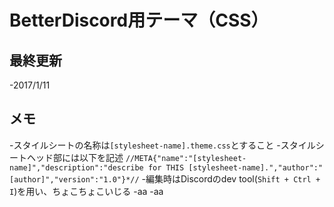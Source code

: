 # BetterDiscord用テーマ（CSS）
## 最終更新
-2017/1/11
## メモ
-スタイルシートの名称は`[stylesheet-name].theme.css`とすること
-スタイルシートヘッド部には以下を記述
```//META{"name":"[stylesheet-name]","description":"describe for THIS [stylesheet-name].","author":"[author]","version":"1.0"}*//```
-編集時はDiscordのdev tool(`Shift + Ctrl + I`)を用い、ちょこちょこいじる
-aa
-aa
